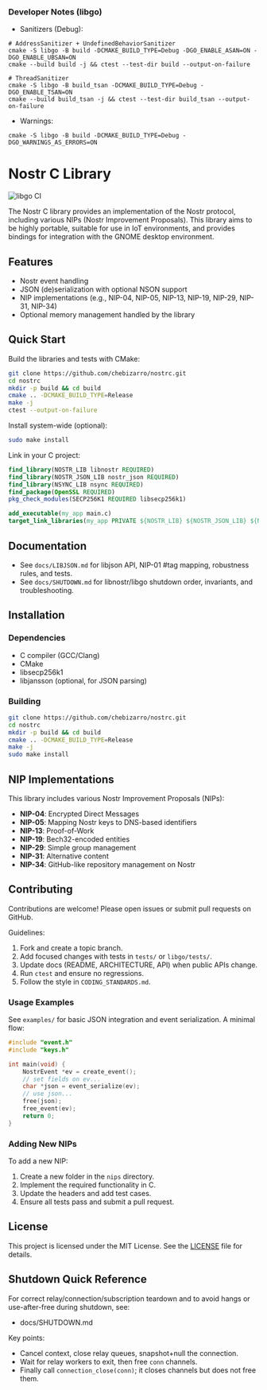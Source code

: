 ### Developer Notes (libgo)

- Sanitizers (Debug):

```
# AddressSanitizer + UndefinedBehaviorSanitizer
cmake -S libgo -B build -DCMAKE_BUILD_TYPE=Debug -DGO_ENABLE_ASAN=ON -DGO_ENABLE_UBSAN=ON
cmake --build build -j && ctest --test-dir build --output-on-failure

# ThreadSanitizer
cmake -S libgo -B build_tsan -DCMAKE_BUILD_TYPE=Debug -DGO_ENABLE_TSAN=ON
cmake --build build_tsan -j && ctest --test-dir build_tsan --output-on-failure
```

- Warnings:

```
cmake -S libgo -B build -DCMAKE_BUILD_TYPE=Debug -DGO_WARNINGS_AS_ERRORS=ON
```

# Nostr C Library

![libgo CI](https://github.com/chebizarro/nostrc/actions/workflows/libgo-ci.yml/badge.svg)

The Nostr C library provides an implementation of the Nostr protocol, including various NIPs (Nostr Improvement Proposals). This library aims to be highly portable, suitable for use in IoT environments, and provides bindings for integration with the GNOME desktop environment.

## Features

- Nostr event handling
- JSON (de)serialization with optional NSON support
- NIP implementations (e.g., NIP-04, NIP-05, NIP-13, NIP-19, NIP-29, NIP-31, NIP-34)
- Optional memory management handled by the library

## Quick Start

Build the libraries and tests with CMake:

```sh
git clone https://github.com/chebizarro/nostrc.git
cd nostrc
mkdir -p build && cd build
cmake .. -DCMAKE_BUILD_TYPE=Release
make -j
ctest --output-on-failure
```

Install system-wide (optional):

```sh
sudo make install
```

Link in your C project:

```cmake
find_library(NOSTR_LIB libnostr REQUIRED)
find_library(NOSTR_JSON_LIB nostr_json REQUIRED)
find_library(NSYNC_LIB nsync REQUIRED)
find_package(OpenSSL REQUIRED)
pkg_check_modules(SECP256K1 REQUIRED libsecp256k1)

add_executable(my_app main.c)
target_link_libraries(my_app PRIVATE ${NOSTR_LIB} ${NOSTR_JSON_LIB} ${NSYNC_LIB} OpenSSL::SSL OpenSSL::Crypto ${SECP256K1_LIBRARIES})
```

## Documentation

- See `docs/LIBJSON.md` for libjson API, NIP-01 #tag mapping, robustness rules, and tests.
- See `docs/SHUTDOWN.md` for libnostr/libgo shutdown order, invariants, and troubleshooting.

## Installation

### Dependencies

- C compiler (GCC/Clang)
- CMake
- libsecp256k1
- libjansson (optional, for JSON parsing)

### Building

```sh
git clone https://github.com/chebizarro/nostrc.git
cd nostrc
mkdir -p build && cd build
cmake .. -DCMAKE_BUILD_TYPE=Release
make -j
sudo make install
```

## NIP Implementations

This library includes various Nostr Improvement Proposals (NIPs):

- **NIP-04**: Encrypted Direct Messages
- **NIP-05**: Mapping Nostr keys to DNS-based identifiers
- **NIP-13**: Proof-of-Work
- **NIP-19**: Bech32-encoded entities
- **NIP-29**: Simple group management
- **NIP-31**: Alternative content
- **NIP-34**: GitHub-like repository management on Nostr

## Contributing

Contributions are welcome! Please open issues or submit pull requests on GitHub.

Guidelines:

1. Fork and create a topic branch.
2. Add focused changes with tests in `tests/` or `libgo/tests/`.
3. Update docs (README, ARCHITECTURE, API) when public APIs change.
4. Run `ctest` and ensure no regressions.
5. Follow the style in `CODING_STANDARDS.md`.

### Usage Examples

See `examples/` for basic JSON integration and event serialization. A minimal flow:

```c
#include "event.h"
#include "keys.h"

int main(void) {
    NostrEvent *ev = create_event();
    // set fields on ev...
    char *json = event_serialize(ev);
    // use json...
    free(json);
    free_event(ev);
    return 0;
}
```

### Adding New NIPs

To add a new NIP:

1. Create a new folder in the `nips` directory.
2. Implement the required functionality in C.
3. Update the headers and add test cases.
4. Ensure all tests pass and submit a pull request.

## License

This project is licensed under the MIT License. See the [LICENSE](LICENSE) file for details.

## Shutdown Quick Reference

For correct relay/connection/subscription teardown and to avoid hangs or use-after-free during shutdown, see:

- docs/SHUTDOWN.md

Key points:

- Cancel context, close relay queues, snapshot+null the connection.
- Wait for relay workers to exit, then free `conn` channels.
- Finally call `connection_close(conn)`; it closes channels but does not free them.
